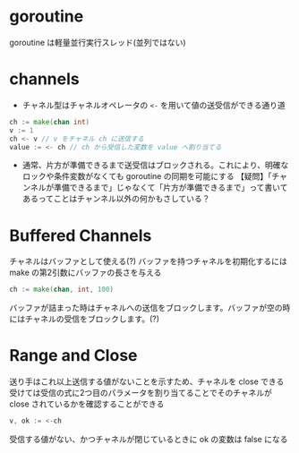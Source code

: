 # goroutine
goroutine は軽量並行実行スレッド(並列ではない)

# channels
- チャネル型はチャネルオペレータの `<-` を用いて値の送受信ができる通り道
```go
ch := make(chan int)
v := 1
ch <- v // v をチャネル ch に送信する
value := <- ch // ch から受信した変数を value へ割り当てる
```
- 通常、片方が準備できるまで送受信はブロックされる。これにより、明確なロックや条件変数がなくても goroutine の同期を可能にする
【疑問】「チャンネルが準備できるまで」じゃなくて「片方が準備できるまで」って書いてあるってことはチャンネル以外の何かもさしている？

# Buffered Channels
チャネルはバッファとして使える(?)
バッファを持つチャネルを初期化するには make の第2引数にバッファの長さを与える
```go
ch := make(chan, int, 100)
```

バッファが詰まった時はチャネルへの送信をブロックします。バッファが空の時にはチャネルの受信をブロックします。(?)

# Range and Close
送り手はこれ以上送信する値がないことを示すため、チャネルを close できる
受けては受信の式に2つ目のパラメータを割り当てることでそのチャネルが close されているかを確認することができる
```go
v, ok := <-ch
```

受信する値がない、かつチャネルが閉じているときに ok の変数は false になる

